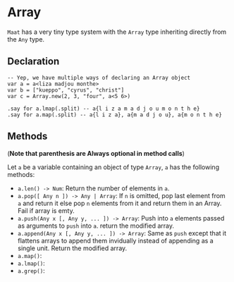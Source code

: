 # Array

`Maat` has a very tiny type system with the `Array` type inheriting directly from the `Any` type.

## Declaration

```
-- Yep, we have multiple ways of declaring an Array object
var a = a<liza madjou monthe>
var b = ["kueppo", "cyrus", "christ"]
var c = Array.new(2, 3, "four", a<5 6>)

.say for a.lmap(.split) -- a{l i z a m a d j o u m o n t h e}
.say for a.map(.split) -- a{l i z a}, a{m a d j o u}, a{m o n t h e}
```

## Methods

(**Note that parenthesis are Always optional in method calls**)

Let `a` be a variable containing an object of type `Array`, `a` has the following
methods:

- `a.len() -> Num`: Return the number of elements in `a`.
- `a.pop([ Any n ]) -> Any | Array`: If `n` is omitted, pop last element from `a` and return it else pop `n` elements from it and return them in an Array. Fail if array is emty.
- `a.push(Any x [, Any y, ... ]) -> Array`: Push into `a` elements passed as arguments to `push` into `a`. return the modified array.
- `a.append(Any x [, Any y, ... ]) -> Array`: Same as `push` except that it flattens arrays to append them invidually instead of appending as a single unit. Return the modified array.
- `a.map()`:
- `a.lmap()`:
- `a.grep()`:
